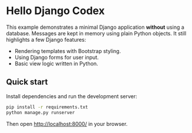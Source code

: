 # Hello Django Codex

This example demonstrates a minimal Django application **without** using a database. Messages are kept in memory using plain Python objects. It still highlights a few Django features:

- Rendering templates with Bootstrap styling.
- Using Django forms for user input.
- Basic view logic written in Python.

## Quick start

Install dependencies and run the development server:

```bash
pip install -r requirements.txt
python manage.py runserver
```

Then open <http://localhost:8000/> in your browser.
